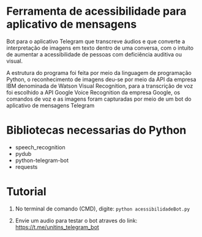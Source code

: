 # Ferramenta de acessibilidade para aplicativo de mensagens

Bot para o aplicativo Telegram que transcreve áudios e que converte a interpretação de imagens em texto dentro de uma conversa, com o intuito de aumentar a acessibilidade de pessoas com deficiência auditiva ou visual.

A estrutura do programa foi feita por meio da linguagem de programação Python, o reconhecimento de imagens deu-se por meio da API da empresa IBM denominada de Watson Visual Recognition, para a transcrição de voz foi escolhido a API Google Voice Recognition da empresa Google, os comandos de voz e as imagens foram capturadas por meio de um bot do aplicativo de mensagens Telegram

# Bibliotecas necessarias do Python

- speech_recognition 
- pydub 
- python-telegram-bot
- requests

# Tutorial 

1) No terminal de comando (CMD), digite: `python acessibilidadeBot.py`

2) Envie um audio para testar o bot atraves do link: https://t.me/unitins_telegram_bot
